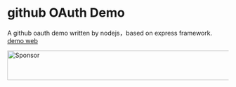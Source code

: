 # github OAuth Demo
A github oauth demo written by nodejs，based on express framework.
[demo web](http://oauthtest.zenglong.top:8085/)


<a target='_blank' rel='nofollow' href='https://app.codesponsor.io/link/q6NFtNujicHJPWrvRTPNrD5i/zenglo/githubOAuthDemo'>
  <img alt='Sponsor' width='888' height='68' src='https://app.codesponsor.io/embed/q6NFtNujicHJPWrvRTPNrD5i/zenglo/githubOAuthDemo.svg' />
</a>
